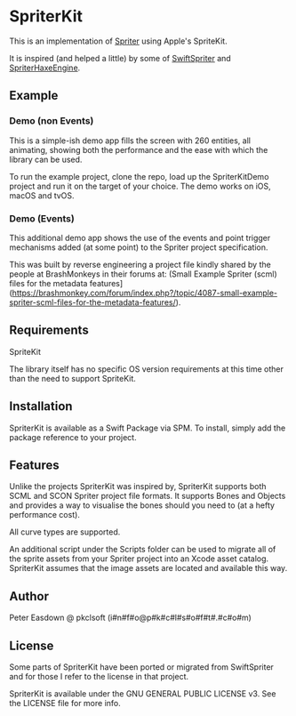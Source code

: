 # SpriterKit

This is an implementation of [Spriter](https://www.brashmonkey.com) using Apple's SpriteKit.

It is inspired (and helped a little) by some of [SwiftSpriter](https://github.com/lumenlunae/SwiftSpriter) and [SpriterHaxeEngine](https://github.com/loudoweb/SpriterHaxeEngine.git).

## Example

### Demo (non Events)
This is a simple-ish demo app fills the screen with 260 entities, all animating, showing both the performance and the ease with which the library can be used.

To run the example project, clone the repo, load up the SpriterKitDemo project and run it on the target of your choice.  The demo works on iOS, macOS and tvOS.

### Demo (Events)
This additional demo app shows the use of the events and point trigger mechanisms added (at some point) to the Spriter project specification.

This was built by reverse engineering a project file kindly shared by the people at BrashMonkeys in their forums at: (Small Example Spriter (scml) files for the metadata features](https://brashmonkey.com/forum/index.php?/topic/4087-small-example-spriter-scml-files-for-the-metadata-features/).

## Requirements
SpriteKit

The library itself has no specific OS version requirements at this time other than the need to support SpriteKit.

## Installation

SpriterKit is available as a Swift Package via SPM. To install, simply add the package reference to your project.

## Features

Unlike the projects SpriterKit was inspired by, SpriterKit supports both SCML and SCON Spriter project file formats.  It supports Bones and Objects and provides a way to visualise the bones should you need to (at a hefty performance cost).

All curve types are supported.

An additional script under the Scripts folder can be used to migrate all of the sprite assets from your Spriter project into an Xcode asset catalog.  SpriterKit assumes that the image assets are located and available this way.

## Author

Peter Easdown @ pkclsoft (i#n#f#o@p#k#c#l#s#o#f#t#.#c#o#m)

## License

Some parts of SpriterKit have been ported or migrated from SwiftSpriter and for those I refer to the license in that project.
 
SpriterKit is available under the GNU GENERAL PUBLIC LICENSE v3. See the LICENSE file for more info.
